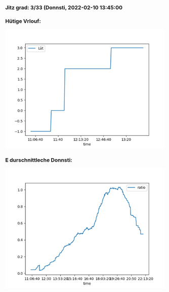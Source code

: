 ### Jitz grad: 3/33 (Donnsti, 2022-02-10 13:45:00

### Hütige Vrlouf:
![Graph](Today.png)

### E durschnittleche Donnsti:
![Graph](Donnsti.png)